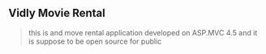 ﻿##  Vidly Movie Rental

> this is and move rental application developed on ASP.MVC 4.5 and
> it is suppose to be open source for public

